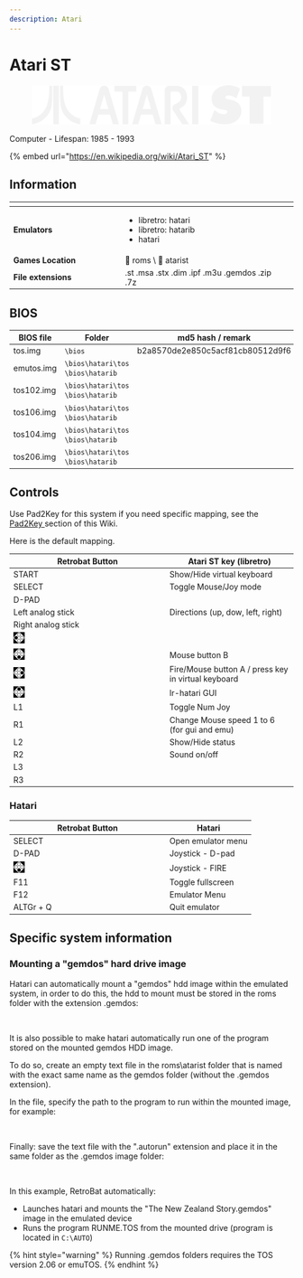 ```yaml
---
description: Atari
---
```


# Atari ST

<div align="left">

<figure><img src="https://raw.githubusercontent.com/fabricecaruso/es-theme-carbon/52ff37c9e265587d006945a2ba695b5a962b3a3d/art/logos/atarist.svg" alt=""><figcaption></figcaption></figure>

</div>

Computer - Lifespan: 1985 - 1993

{% embed url="https://en.wikipedia.org/wiki/Atari_ST" %}

## Information

<table data-header-hidden><thead><tr><th width="184"></th><th></th><th data-hidden></th></tr></thead><tbody><tr><td><strong>Emulators</strong></td><td><ul><li>libretro: hatari</li><li>libretro: hatarib</li><li>hatari</li></ul></td><td></td></tr><tr><td><strong>Games Location</strong></td><td><span data-gb-custom-inline data-tag="emoji" data-code="1f4c1">📁</span> roms \ <span data-gb-custom-inline data-tag="emoji" data-code="1f4c2">📂</span> atarist</td><td></td></tr><tr><td><strong>File extensions</strong></td><td>.st .msa .stx .dim .ipf .m3u .gemdos .zip .7z</td><td></td></tr></tbody></table>

## BIOS

<table><thead><tr><th width="155">BIOS file</th><th width="207.03610108303252">Folder</th><th>md5 hash / remark</th></tr></thead><tbody><tr><td>tos.img</td><td><code>\bios</code></td><td>b2a8570de2e850c5acf81cb80512d9f6</td></tr><tr><td>emutos.img</td><td><code>\bios\hatari\tos</code><br><code>\bios\hatarib</code></td><td></td></tr><tr><td>tos102.img</td><td><code>\bios\hatari\tos</code><br><code>\bios\hatarib</code></td><td></td></tr><tr><td>tos106.img</td><td><code>\bios\hatari\tos</code><br><code>\bios\hatarib</code></td><td></td></tr><tr><td>tos104.img</td><td><code>\bios\hatari\tos</code><br><code>\bios\hatarib</code></td><td></td></tr><tr><td>tos206.img</td><td><code>\bios\hatari\tos</code><br><code>\bios\hatarib</code></td><td></td></tr></tbody></table>

## Controls

Use Pad2Key for this system if you need specific mapping, see the [Pad2Key ](../../../../controllers/pad2key.md)section of this Wiki.

Here is the default mapping.

<table><thead><tr><th width="263">Retrobat Button</th><th>Atari ST key (libretro)</th></tr></thead><tbody><tr><td>START</td><td>Show/Hide virtual keyboard</td></tr><tr><td>SELECT</td><td>Toggle Mouse/Joy mode</td></tr><tr><td>D-PAD</td><td></td></tr><tr><td>Left analog stick</td><td>Directions (up, dow, left, right)</td></tr><tr><td>Right analog stick</td><td></td></tr><tr><td><img src="../../../../.gitbook/assets/image (43).png" alt=""></td><td></td></tr><tr><td><img src="../../../../.gitbook/assets/image (25).png" alt=""></td><td>Mouse button B</td></tr><tr><td><img src="../../../../.gitbook/assets/image (11).png" alt=""></td><td>Fire/Mouse button A / press key in virtual keyboard</td></tr><tr><td><img src="../../../../.gitbook/assets/image (45).png" alt=""></td><td>lr-hatari GUI</td></tr><tr><td>L1</td><td>Toggle Num Joy</td></tr><tr><td>R1</td><td>Change Mouse speed 1 to 6 (for gui and emu)</td></tr><tr><td>L2</td><td>Show/Hide status</td></tr><tr><td>R2</td><td>Sound on/off</td></tr><tr><td>L3</td><td></td></tr><tr><td>R3</td><td></td></tr></tbody></table>

### **Hatari**

<table><thead><tr><th width="263">Retrobat Button</th><th>Hatari</th></tr></thead><tbody><tr><td>SELECT</td><td>Open emulator menu</td></tr><tr><td>D-PAD</td><td>Joystick - D-pad</td></tr><tr><td><img src="../../../../.gitbook/assets/image (25).png" alt=""></td><td>Joystick - FIRE</td></tr><tr><td>F11</td><td>Toggle fullscreen</td></tr><tr><td>F12</td><td>Emulator Menu</td></tr><tr><td>ALTGr + Q</td><td>Quit emulator</td></tr></tbody></table>

## Specific system information

### Mounting a "gemdos" hard drive image

Hatari can automatically mount a "gemdos" hdd image within the emulated system, in order to do this, the hdd to mount must be stored in the roms folder with the extension .gemdos:

<div align="left">

<figure><img src="https://i.imgur.com/NL5pfA9.png" alt=""><figcaption></figcaption></figure>

</div>

It is also possible to make hatari automatically run one of the program stored on the mounted gemdos HDD image.

To do so, create an empty text file in the roms\atarist folder that is named with the exact same name as the gemdos folder (without the .gemdos extension).&#x20;

In the file, specify the path to the program to run within the mounted image, for example:

<div align="left">

<figure><img src="https://i.imgur.com/sP51dpz.png" alt=""><figcaption></figcaption></figure>

</div>

Finally: save the text file with the ".autorun" extension and place it in the same folder as the .gemdos image folder:

<div align="left">

<figure><img src="https://i.imgur.com/jg3Na78.png" alt=""><figcaption></figcaption></figure>

</div>

In this example, RetroBat automatically:

* Launches hatari and mounts the "The New Zealand Story.gemdos" image in the emulated device
* Runs the program RUNME.TOS from the mounted drive (program is located in `C:\AUTO`)

{% hint style="warning" %}
Running .gemdos folders requires the TOS version 2.06 or emuTOS.
{% endhint %}

